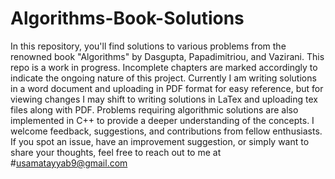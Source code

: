 # Algorithms-Book-Solutions
In this repository, you'll find solutions to various problems from the renowned book "Algorithms" by Dasgupta, Papadimitriou, and Vazirani.
This repo is a work in progress. Incomplete chapters are marked accordingly to indicate the ongoing nature of this project. Currently I am
writing solutions in a word document and uploading in PDF format for easy reference, but for viewing changes I may shift to writing solutions
in LaTex and uploading tex files along with PDF. Problems requiring algorithmic solutions are also implemented in C++ to provide a deeper
understanding of the concepts. I welcome feedback, suggestions, and contributions from fellow enthusiasts. If you spot an issue, have an
improvement suggestion, or simply want to share your thoughts, feel free to reach out to me at #usamatayyab9@gmail.com
